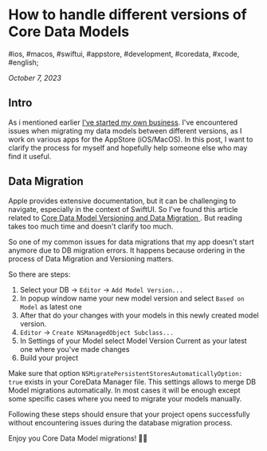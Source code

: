 # How to handle different versions of Core Data Models

#ios, #macos, #swiftui, #appstore, #development, #coredata, #xcode, #english;

_October 7, 2023_

## Intro

As i mentioned earlier [I've started my own business](/posts/how-to-start-business-in-washington-state/). I've encountered issues when migrating my data models between different versions, as I work on various apps for the AppStore (iOS/MacOS). In this post, I want to clarify the process for myself and hopefully help someone else who may find it useful.

## Data Migration

Apple provides extensive documentation, but it can be challenging to navigate, especially in the context of SwiftUI.
So I've found this article related to [Core Data Model Versioning and Data Migration
](https://developer.apple.com/library/archive/documentation/Cocoa/Conceptual/CoreDataVersioning/Articles/Introduction.html). But reading takes too much time and doesn't clarify too much.

So one of my common issues for data migrations that my app doesn't start anymore due to DB migration errors.
It happens because ordering in the process of Data Migration and Versioning matters.

So there are steps:

1. Select your DB -> `Editor` -> `Add Model Version...`
2. In popup window name your new model version and select `Based on Model` as latest one
3. After that do your changes with your models in this newly created model version.
4. `Editor` -> `Create NSManagedObject Subclass...`
5. In Settings of your Model select Model Version Current as your latest one where you've made changes
6. Build your project

Make sure that option `NSMigratePersistentStoresAutomaticallyOption: true` exists in your CoreData Manager file. This settings allows to merge DB Model migrations automatically. In most cases it will be enough except some specific cases where you need to migrate your models manually.

Following these steps should ensure that your project opens successfully without encountering issues during the database migration process.

Enjoy you Core Data Model migrations! ✌🏼
